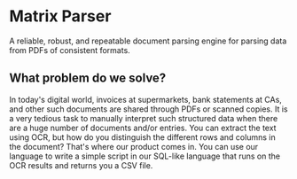 # Matrix Parser

A reliable, robust, and repeatable document parsing engine for parsing data from PDFs of consistent formats. 

## What problem do we solve?

In today's digital world, invoices at supermarkets, bank statements at CAs, and other such documents are shared through PDFs or scanned copies. It is a very tedious task to manually interpret such structured data when there are a huge number of documents and/or entries. You can extract the text using OCR, but how do you distinguish the different rows and columns in the document? That's where our product comes in. You can use our language to write a simple script in our SQL-like language that runs on the OCR results and returns you a CSV file.
